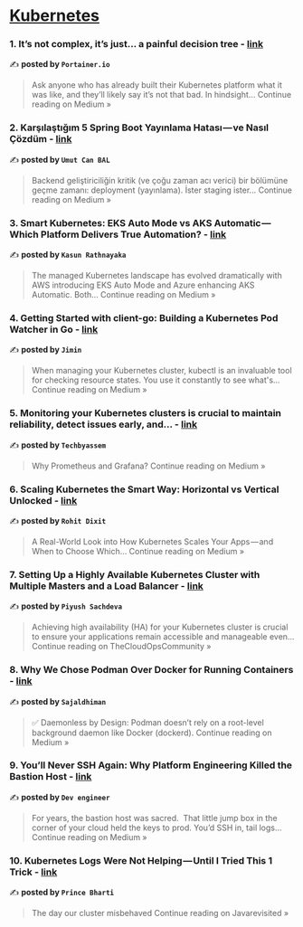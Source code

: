 
<h1><a href=https://medium.com/tag/kubernetes/recommended target="_blank" rel="noopener noreferrer">Kubernetes</a></h1>
<h3>1. It’s not complex, it’s just… a painful decision tree - <a href="https://medium.com/@portainerio/its-not-complex-it-s-just-a-painful-decision-tree-ec47d27f2f27?source=rss------kubernetes-5" target="_blank" rel="noopener noreferrer">link</a></h3>

✍️ **posted by `Portainer.io`**

<blockquote>Ask anyone who has already built their Kubernetes platform what it was like, and they’ll likely say it’s not that bad. In hindsight…
Continue reading on Medium »</blockquote>

<h3>2. Karşılaştığım 5 Spring Boot Yayınlama Hatası — ve Nasıl Çözdüm  - <a href="https://medium.com/@umutcanbal/kar%C5%9F%C4%B1la%C5%9Ft%C4%B1%C4%9F%C4%B1m-5-spring-boot-yay%C4%B1nlama-hatas%C4%B1-ve-nas%C4%B1l-%C3%A7%C3%B6zd%C3%BCm-8b561b7eacd1?source=rss------kubernetes-5" target="_blank" rel="noopener noreferrer">link</a></h3>

✍️ **posted by `Umut Can BAL`**

<blockquote>Backend geliştiriciliğin kritik (ve çoğu zaman acı verici) bir bölümüne geçme zamanı: deployment (yayınlama). İster staging ister…
Continue reading on Medium »</blockquote>

<h3>3. Smart Kubernetes: EKS Auto Mode vs AKS Automatic — Which Platform Delivers True Automation? - <a href="https://medium.com/@kasunmaduraeng/smart-kubernetes-eks-auto-mode-vs-aks-automatic-which-platform-delivers-true-automation-6c6ead3e217a?source=rss------kubernetes-5" target="_blank" rel="noopener noreferrer">link</a></h3>

✍️ **posted by `Kasun Rathnayaka`**

<blockquote>The managed Kubernetes landscape has evolved dramatically with AWS introducing EKS Auto Mode and Azure enhancing AKS Automatic. Both…
Continue reading on Medium »</blockquote>

<h3>4. Getting Started with client-go: Building a Kubernetes Pod Watcher in Go - <a href="https://jiminbyun.medium.com/getting-started-with-client-go-building-a-kubernetes-pod-watcher-in-go-caa2be8623eb?source=rss------kubernetes-5" target="_blank" rel="noopener noreferrer">link</a></h3>

✍️ **posted by `Jimin`**

<blockquote>When managing your Kubernetes cluster, kubectl is an invaluable tool for checking resource states. You use it constantly to see what's…
Continue reading on Medium »</blockquote>

<h3>5. Monitoring your Kubernetes clusters is crucial to maintain reliability, detect issues early, and… - <a href="https://medium.com/@techbyassem/monitoring-your-kubernetes-clusters-is-crucial-to-maintain-reliability-detect-issues-early-and-74088b99fc57?source=rss------kubernetes-5" target="_blank" rel="noopener noreferrer">link</a></h3>

✍️ **posted by `Techbyassem`**

<blockquote>Why Prometheus and Grafana?
Continue reading on Medium »</blockquote>

<h3>6. Scaling Kubernetes the Smart Way: Horizontal vs Vertical Unlocked - <a href="https://dixitrohit.medium.com/scaling-kubernetes-the-smart-way-horizontal-vs-vertical-unlocked-bdf40f81028b?source=rss------kubernetes-5" target="_blank" rel="noopener noreferrer">link</a></h3>

✍️ **posted by `Rohit Dixit`**

<blockquote>A Real-World Look into How Kubernetes Scales Your Apps — and When to Choose Which…
Continue reading on Medium »</blockquote>

<h3>7. Setting Up a Highly Available Kubernetes Cluster with Multiple Masters and a Load Balancer - <a href="https://medium.com/thecloudopscommunity/setting-up-a-highly-available-kubernetes-cluster-with-multiple-masters-and-a-load-balancer-a1e7df61be5d?source=rss------kubernetes-5" target="_blank" rel="noopener noreferrer">link</a></h3>

✍️ **posted by `Piyush Sachdeva`**

<blockquote>Achieving high availability (HA) for your Kubernetes cluster is crucial to ensure your applications remain accessible and manageable even…
Continue reading on TheCloudOpsCommunity »</blockquote>

<h3>8.  Why We Chose Podman Over Docker for Running Containers - <a href="https://medium.com/@sajaldhiman16/why-we-chose-podman-over-docker-for-running-containers-11c028112d95?source=rss------kubernetes-5" target="_blank" rel="noopener noreferrer">link</a></h3>

✍️ **posted by `Sajaldhiman`**

<blockquote>✅ Daemonless by Design: Podman doesn’t rely on a root-level background daemon like Docker (dockerd).
Continue reading on Medium »</blockquote>

<h3>9.  You’ll Never SSH Again: Why Platform Engineering Killed the Bastion Host - <a href="https://medium.com/@rudra910203/youll-never-ssh-again-why-platform-engineering-killed-the-bastion-host-40727ef6e8b5?source=rss------kubernetes-5" target="_blank" rel="noopener noreferrer">link</a></h3>

✍️ **posted by `Dev engineer`**

<blockquote>For years, the bastion host was sacred.
 That little jump box in the corner of your cloud held the keys to prod. You’d SSH in, tail logs…
Continue reading on Medium »</blockquote>

<h3>10. Kubernetes Logs Were Not Helping — Until I Tried This 1 Trick - <a href="https://medium.com/javarevisited/kubernetes-logs-were-not-helping-until-i-tried-this-1-trick-1653997c2a85?source=rss------kubernetes-5" target="_blank" rel="noopener noreferrer">link</a></h3>

✍️ **posted by `Prince Bharti`**

<blockquote>The day our cluster misbehaved
Continue reading on Javarevisited »</blockquote>

